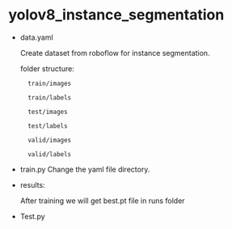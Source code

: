 # yolov8_instance_segmentation

- data.yaml
    
    Create dataset from roboflow for instance segmentation.
    
    folder structure:

        train/images

        train/labels

        test/images

        test/labels

        valid/images

        valid/labels


- train.py 
    Change the yaml file directory.

- results:

    After training we will get best.pt file in runs folder

- Test.py
